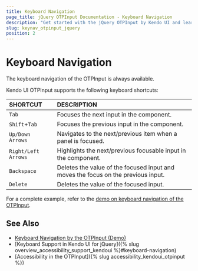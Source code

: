 ```yaml
---
title: Keyboard Navigation
page_title: jQuery OTPInput Documentation - Keyboard Navigation
description: "Get started with the jQuery OTPInput by Kendo UI and learn about the accessibility support it provides through its keyboard navigation functionality."
slug: keynav_otpinput_jquery
position: 2
---
```


# Keyboard Navigation

The keyboard navigation of the OTPInput is always available.

Kendo UI OTPInput supports the following keyboard shortcuts:

| SHORTCUT						| DESCRIPTION				                                                        |
|:---                 |:---                         
| `Tab`               | Focuses the next input in the component.|
| `Shift`+`Tab`       | Focuses the previous input in the component.|
| `Up/Down Arrows`       | Navigates to the next/previous item when a panel is focused.|
| `Right/Left Arrows`    | Highlights the next/previous focusable input in the component.|
| `Backspace`         | Deletes the value of the focused input and moves the focus on the previous input.|
| `Delete`            | Deletes the value of the focused input.|

For a complete example, refer to the [demo on keyboard navigation of the OTPInput](https://demos.telerik.com/kendo-ui/otpinput/keyboard-navigation).

## See Also

* [Keyboard Navigation by the OTPInput (Demo)](https://demos.telerik.com/kendo-ui/otpinput/keyboard-navigation)
* [Keyboard Support in Kendo UI for jQuery]({% slug overview_accessibility_support_kendoui %}#keyboard-navigation)
* [Accessibility in the OTPInput]({% slug accessibility_kendoui_otpinput %})
